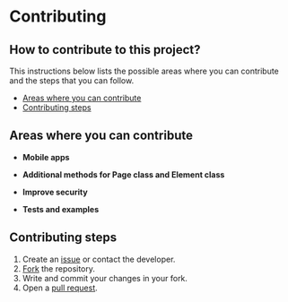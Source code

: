 # Contributing

## How to contribute to this project?
This instructions below lists the possible areas where you can contribute and the steps that you can follow.

- [Areas where you can contribute](#areas-where-you-can-contribute)
- [Contributing steps](#contributing-steps)

## Areas where you can contribute
- **Mobile apps**
  
- **Additional methods for Page class and Element class**

- **Improve security**

- **Tests and examples**

## Contributing steps
1. Create an [issue](https://docs.github.com/en/issues/tracking-your-work-with-issues/about-issues) or contact the developer.
2. [Fork](https://docs.github.com/en/pull-requests/collaborating-with-pull-requests/working-with-forks/about-forks) the repository.
3. Write and commit your changes in your fork.
4. Open a [pull request](https://docs.github.com/en/pull-requests).
